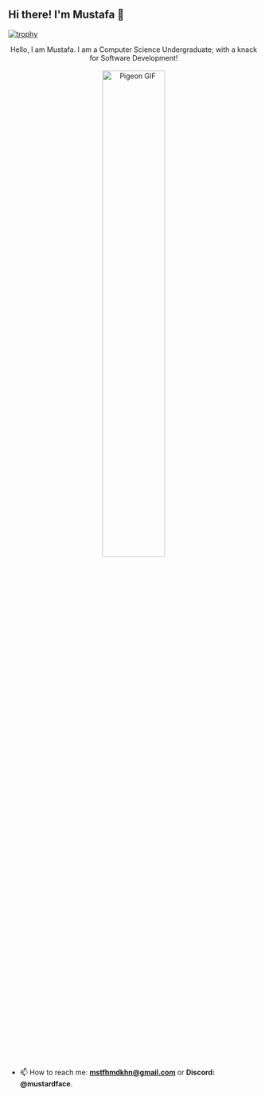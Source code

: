 ## Hi there! I'm Mustafa 🌳

[![trophy](https://github-profile-trophy.vercel.app/?username=ChamanEIqbal)](https://github.com/ryo-ma/github-profile-trophy)

<div align="center">
    Hello, I am Mustafa. I am a Computer Science Undergraduate; with a knack for Software Development!
    <br><br>
    <a href="https://www.poetryfoundation.org/poems/42916/jabberwocky">
    <img src="https://media.tenor.com/G-YjVvBH1H4AAAAj/pigeon-walk.gif" alt="Pigeon GIF" style="width: 50%; height: auto;">
    </a>
</div>
<br><br>

- 📫 How to reach me: **mstfhmdkhn@gmail.com** or **Discord: @mustardface**.

